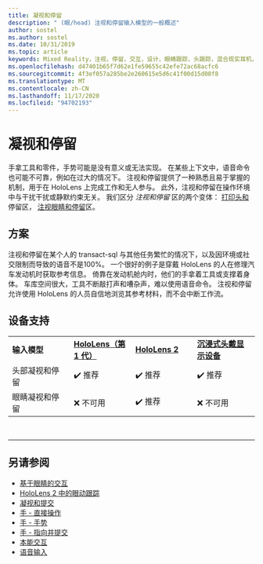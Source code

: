 ```yaml
---
title: 凝视和停留
description: " (眼/head) 注视和停留输入模型的一般概述"
author: sostel
ms.author: sostel
ms.date: 10/31/2019
ms.topic: article
keywords: Mixed Reality，注视，停留，交互，设计，眼睛跟踪，头跟踪，混合现实耳机，windows mixed Reality 耳机，虚拟现实耳机，HoloLens，MRTK，混合现实工具包
ms.openlocfilehash: d47401b65f7d62e1fe59655c42efe72ac68acfc6
ms.sourcegitcommit: 4f3ef057a285be2e260615e5d6c41f00d15d08f8
ms.translationtype: MT
ms.contentlocale: zh-CN
ms.lasthandoff: 11/17/2020
ms.locfileid: "94702193"
---
```

# <a name="gaze-and-dwell"></a>凝视和停留

手拿工具和零件，手势可能是没有意义或无法实现。
在某些上下文中，语音命令也可能不可靠，例如在过大的情况下。
注视和停留提供了一种熟悉且易于掌握的机制，用于在 HoloLens 上完成工作和无人参与。
此外，注视和停留在操作环境中与干扰干扰或静默约束无关。
我们区分 _注视和停留_ 区的两个变体： [打印头和](gaze-and-dwell-head.md) 停留区， [注视眼睛和停留](gaze-and-dwell-eyes.md)区。

## <a name="scenarios"></a>方案

注视和停留在某个人的 transact-sql 与其他任务繁忙的情况下，以及因环境或社交限制而导致的语音不是100%。
一个很好的例子是穿戴 HoloLens 的人在修理汽车发动机时获取参考信息。
倚靠在发动机舱内时，他们的手拿着工具或支撑着身体。
车库空间很大，工具不断敲打声和嘈杂声，难以使用语音命令。
注视和停留允许使用 HoloLens 的人员自信地浏览其参考材料，而不会中断工作流。

## <a name="device-support"></a>设备支持

<table>
    <colgroup>
    <col width="25%" />
    <col width="25%" />
    <col width="25%" />
    <col width="25%" />
    </colgroup>
    <tr>
        <td><strong>输入模型</strong></td>
        <td><a href="../hololens-hardware-details.md"><strong>HoloLens（第 1 代）</strong></a></td>
        <td><a href="https://docs.microsoft.com/hololens/hololens2-hardware"><strong>HoloLens 2</strong></td>
        <td><a href="../discover/immersive-headset-hardware-details.md"><strong>沉浸式头戴显示设备</strong></a></td>
    </tr>
     <tr>
        <td>头部凝视和停留</td>
        <td>✔️ 推荐</td>
        <td>✔️ 推荐</td>
        <td>✔️ 推荐</td>
    </tr>
     <tr>
        <td>眼睛凝视和停留</td>
        <td>❌ 不可用</td>
        <td>✔️ 推荐</td>
        <td>❌ 不可用</td>
    </tr>
</table>


<br>

---

 ## <a name="see-also"></a>另请参阅
* [基于眼睛的交互](eye-gaze-interaction.md)
* [HoloLens 2 中的眼动跟踪](eye-tracking.md)
* [凝视和提交](gaze-and-commit.md)
* [手 - 直接操作](direct-manipulation.md)
* [手 - 手势](gaze-and-commit.md#composite-gestures)
* [手 - 指向并提交](point-and-commit.md)
* [本能交互](interaction-fundamentals.md)
* [语音输入](voice-input.md)
